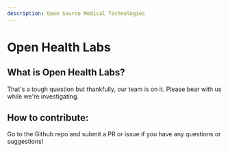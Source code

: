 ```yaml
---
description: Open Source Medical Technologies
---
```


# Open Health Labs

## What is Open Health Labs?

That's a tough question but thankfully, our team is on it. Please bear with us while we're investigating.

## How to contribute:

Go to the Github repo and submit a PR or issue if you have any questions or suggestions!



